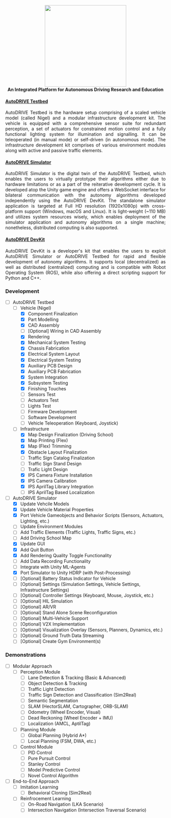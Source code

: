 <p align="center">
  <img src="https://github.com/Tinker-Twins/AutoDRIVE/blob/AutoDRIVE/Images/AutoDRIVE%20Logo.png" width="256" height="256"><br>
  <b>An Integrated Platform for Autonomous Driving Research and Education</b>
</p>

#### [AutoDRIVE Testbed](https://github.com/Tinker-Twins/AutoDRIVE/tree/AutoDRIVE-Testbed)
<p align="justify">
AutoDRIVE Testbed is the hardware setup comprising of a scaled vehicle model (called Nigel) and a modular infrastructure development kit. The vehicle is equipped with a comprehensive sensor suite for redundant perception, a set of actuators for constrained motion control and a fully functional lighting system for illumination and signalling. It can be teleoperated (in manual mode) or self-driven (in autonomous mode). The infrastructure development kit comprises of various environment modules along with active and passive traffic elements.
</p>

#### [AutoDRIVE Simulator](https://github.com/Tinker-Twins/AutoDRIVE/tree/AutoDRIVE-Simulator)
<p align="justify">
AutoDRIVE Simulator is the digital twin of the AutoDRIVE Testbed, which enables the users to virtually prototype their algorithms either due to hardware limitations or as a part of the reiterative development cycle. It is developed atop the Unity game engine and offers a WebSocket interface for bilateral communication with the autonomy algorithms developed independently using the AutoDRIVE DevKit. The standalone simulator application is targeted at Full HD resolution (1920x1080p) with cross-platform support (Windows, macOS and Linux). It is light-weight (~110 MB) and utilizes system resources wisely, which enables deployment of the simulator application and autonomy algorithms on a single machine; nonetheless, distributed computing is also supported.
</p>

#### [AutoDRIVE DevKit](https://github.com/Tinker-Twins/AutoDRIVE/tree/AutoDRIVE-DevKit)
<p align="justify">
AutoDRIVE DevKit is a developer's kit that enables the users to exploit AutoDRIVE Simulator or AutoDRIVE Testbed for rapid and flexible development of autonomy algorithms. It supports local (decentralized) as well as distributed (centralized) computing and is compatible with Robot Operating System (ROS), while also offering a direct scripting support for Python and C++.
</p>
  
### Development
- [ ] AutoDRIVE Testbed
  - [ ] Vehicle (Nigel)
    - [x] Component Finalization
    - [x] Part Modelling
    - [x] CAD Assembly
    - [ ] [Optional] Wiring in CAD Assembly
    - [x] Rendering
    - [x] Mechanical System Testing
    - [x] Chassis Fabrication
    - [x] Electrical System Layout
    - [x] Electrical System Testing
    - [x] Auxiliary PCB Design
    - [x] Auxiliary PCB Fabrication
    - [x] System Integration
    - [x] Subsystem Testing
    - [x] Finishing Touches
    - [ ] Sensors Test
    - [ ] Actuators Test
    - [ ] Lights Test
    - [ ] Firmware Development
    - [ ] Software Development
    - [ ] Vehicle Teleoperation (Keyboard, Joystick)
  - [ ] Infrastructure
    - [x] Map Design Finalization (Driving School)
    - [x] Map Printing (Flex)
    - [x] Map (Flex) Trimming
    - [x] Obstacle Layout Finalization
    - [ ] Traffic Sign Catalog Finalization
    - [ ] Traffic Sign Stand Design
    - [ ] Trafic Light Design
    - [x] IPS Camera Fixture Installation
    - [x] IPS Camera Calibration
    - [x] IPS AprilTag Library Integration
    - [ ] IPS AprilTag Based Localization
- [ ] AutoDRIVE Simulator
  - [x] Update Vehcile Models
  - [x] Update Vehicle Material Properties
  - [x] Port Vehicle Gameobjects and Behavior Scripts (Sensors, Actuators, Lighting, etc.)
  - [ ] Update Environment Modules
  - [ ] Add Traffic Elements (Traffic Lights, Traffic Signs, etc.)
  - [ ] Add Driving School Map
  - [x] Update GUI
  - [x] Add Quit Button
  - [x] Add Rendering Quality Toggle Functionality
  - [ ] Add Data Recording Functionality
  - [ ] Integrate with Unity ML-Agents
  - [x] Port Simulator to Unity HDRP (with Post-Processing)
  - [ ] [Optional] Battery Status Indicator for Vehicle
  - [ ] [Optional] Settings (Simulation Settings, Vehicle Settings, Infrastructure Settings)
  - [ ] [Optional] Controller Settings (Keyboard, Mouse, Joystick, etc.)
  - [ ] [Optional] HIL Simulation
  - [ ] [Optional] AR/VR
  - [ ] [Optional] Stand Alone Scene Reconfiguration
  - [ ] [Optional] Multi-Vehicle Support
  - [ ] [Optional] V2X Implementation
  - [ ] [Optional] Visualization Overlay (Sensors, Planners, Dynamics, etc.)
  - [ ] [Optional] Ground Truth Data Streaming
  - [ ] [Optional] Create Gym Environment(s)
  
### Demonstrations
- [ ] Modular Approach
  - [ ] Perception Module
    - [ ] Lane Detection & Tracking (Basic & Advanced)
    - [ ] Object Detection & Tracking
    - [ ] Traffic Light Detection
    - [ ] Traffic Sign Detection and Classification (Sim2Real)
    - [ ] Semantic Segmentation
    - [ ] SLAM (HectorSLAM, Cartographer, ORB-SLAM)
    - [ ] Odometry (Wheel Encoder, Visual)
    - [ ] Dead Reckoning (Wheel Encoder + IMU)
    - [ ] Localization (AMCL, AptilTag)
  - [ ] Planning Module
    - [ ] Global Planning (Hybrid A*)
    - [ ] Local Planning (FSM, DWA, etc.)
  - [ ] Control Module
    - [ ] PID Control
    - [ ] Pure Pursuit Control
    - [ ] Stanley Control
    - [ ] Model Predictive Control
    - [ ] Novel Control Algorithm
- [ ] End-to-End Approach
  - [ ] Imitation Learning
    - [ ] Behavioral Cloning (Sim2Real)
  - [ ] Reinfrocement Learning
    - [ ] On-Road Navigation (LKA Scenario)
    - [ ] Intersection Navigation (Intersection Traversal Scenario)
